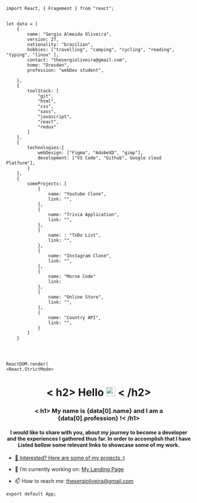 ```
import React, { Fragement } from "react";


let data = [
    {
        name: "Sergio Almeida Oliveira",
        version: 27,
        nationality: "brazilian",
        hobbies: ["travelling", "camping", "cycling", "reading", "typing", "linux" ],
        contact: "thesergioliveira@gmail.com",
        home: "Dresden",
        profession: "webDev student",

    },
    {
        toolStack: [
            "git",
            "html", 
            "css", 
            "sass", 
            "javascript", 
            "react", 
            "redux"
        ]
    },
    {
        technologies:{
            webDesign: ["Figma", "AdobeXD", "gimp"],
            development: ["VS Code", "Github", Google cloud Platform"],
        }
    },
    {
        someProjects: [
            {
                name: "Youtube Clone",
                link: "",
            },
            {
                name: "Trivia Application",
                link: "",
            },
            {
                name: : "ToDo List",
                link: "",
            },
            {
                name: "Instagram Clone",
                link: "",
            },
            {
                name: "Morse Code"
                link: 
            },
            {
                name: "Online Store",
                link: "",
            }, 
            {
                name: "Country API",
                link: "",
            }
        ]
    }




ReactDOM.render(
<React.StrictMode>

```

<h1 align="center">< h2> Hello <img src="https://media.giphy.com/media/WqR7WfQVrpXNcmrm81/giphy.gif" width="25"> < /h2> </> 
<h3 align="center">< h1> My name is {data[0].name} and I am a  {data[0].profession} !< /h1> </h4> 
<h4 align="center">
I would like to share with you, about my journey to become a developer and the experiences I gathered thus far. In order to accomplish that I have Listed bellow some relevant links to showcase some of my work. 
</h4>

- [💪 Interested? Here are some of my projects :)](https://github.com/thesergioliveira/thesergioliveira/blob/main/projects.md)

- 🧗 I’m currently working on: [My Landing Page](https://github.com/thesergioliveira/myLandingPage "Github version")

- 📫 How to reach me: thesergioliveira@gmail.com 


<!--
**thesergioliveira/thesergioliveira** is a ✨ _special_ ✨ repository because its `README.md` (this file) appears on your GitHub profile.

Here are some ideas to get you started:

- 🔭 I’m currently working on ...
- 🌱 I’m currently learning ...
- 👯 I’m looking to collaborate on ...
- 🤔 I’m looking for help with ...
- 💬 Ask me about ...
- 📫 How to reach me: ...
- 😄 Pronouns: ...
- ⚡ Fun fact: ...
<p> <img width="35" align="right" src="https://img.icons8.com/color/48/000000/high-five--v2.png"/></p>
-->
```
export default App;
```